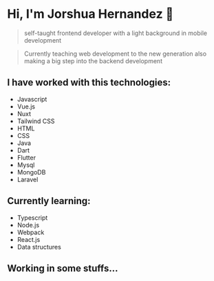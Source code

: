 # Hi, I'm Jorshua Hernandez 👹
> self-taught frontend developer with a light background in mobile development

> Currently teaching web development to the new generation also making a big step into the backend development
## I have worked with this technologies:
- Javascript
- Vue.js
- Nuxt
- Tailwind CSS
- HTML
- CSS
- Java
- Dart
- Flutter
- Mysql
- MongoDB
- Laravel

## Currently learning:
- Typescript
- Node.js 
- Webpack
- React.js
- Data structures

## Working in some stuffs...